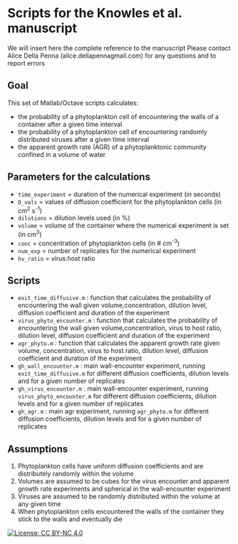 # Scripts for the Knowles et al. manuscript 
We will insert here the complete reference to the manuscript
Please contact Alice Della Penna (alice.dellapenna<at>gmail.com) for any questions and to report errors

## Goal
This set of Matlab/Octave scripts calculates: 
- the probability of a phytoplankton cell of encountering the walls of a container after a given time interval
- the probability of a phytoplankton cell of encountering randomly distributed viruses after a given time interval
- the apparent growth rate (AGR) of a phytoplanktonic community confined in a volume of water 

## Parameters for the calculations

- `time_experiment` = duration of the numerical experiment (in seconds)
- `D_vals` = values of diffusion coefficient for the phytoplankton cells (in cm<sup>2</sup> s<sup>-1</sup>)
- `dilutions` = dilution levels used (in %)
- `volume` = volume of the container where the numerical experiment is set (in cm<sup>3</sup>) 
- `conc` = concentration of phytoplankton cells (in # cm<sup>-3</sup>)
- `num_exp` = number of replicates for the numerical experiment 
- `hv_ratio` = virus:host ratio 

## Scripts

- `exit_time_diffusive.m` : function that calculates the probability of encountering the wall given volume,concentration, dilution level, diffusion coefficient and duration of the experiment
- `virus_phyto_encounter.m` : function that calculates the probability of encountering the wall given volume,concentration, virus to host ratio, dilution level, diffusion coefficient and duration of the experiment
- `agr_phyto.m` : function that calculates the apparent growth rate given volume, concentration, virus to host ratio, dilution level, diffusion coefficient and duration of the experiment
- `gh_wall_encounter.m` : main wall-encounter experiment, running `exit_time_diffusive.m` for different diffusion coefficients, dilution levels and for a given number of replicates
- `gh_virus_encounter.m` : main wall-encounter experiment, running `virus_phyto_encounter.m` for different diffusion coefficients, dilution levels and for a given number of replicates
- `gh_agr.m` : main agr experiment, running `agr_phyto.m` for different diffusion coefficients, dilution levels and for a given number of replicates

## Assumptions

1. Phytoplankton cells have uniform diffusion coefficients and are distributely randomly within the volume
2. Volumes are assumed to be cubes for the virus encounter and apparent growth rate experiments and spherical in the wall-encounter experiment
3. Viruses are assumed to be randomly distributed within the volume at any given time
4. When phytoplankton cells encountered the walls of the container they stick to the walls and eventually die

[![License: CC BY-NC 4.0](https://licensebuttons.net/l/by-nc/4.0/80x15.png)](https://creativecommons.org/licenses/by-nc/4.0/)
